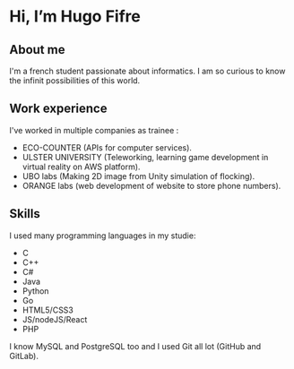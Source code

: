 # Hi, I’m Hugo Fifre 

## About me
I'm a french student passionate about informatics. I am so curious to know the infinit possibilities of this world.

## Work experience
I've worked in multiple companies as trainee :
- ECO-COUNTER (APIs for computer services).
- ULSTER UNIVERSITY (Teleworking, learning game development in virtual reality on AWS platform).
- UBO labs (Making 2D image from Unity simulation of flocking).
- ORANGE labs (web development of website to store phone numbers).

## Skills
I used many programming languages in my studie:
- C
- C++
- C#
- Java
- Python
- Go
- HTML5/CSS3
- JS/nodeJS/React
- PHP

I know MySQL and PostgreSQL too and I used Git all lot (GitHub and GitLab).

<!---
hugoFifre/hugoFifre is a ✨ special ✨ repository because its `README.md` (this file) appears on your GitHub profile.
You can click the Preview link to take a look at your changes.
--->
